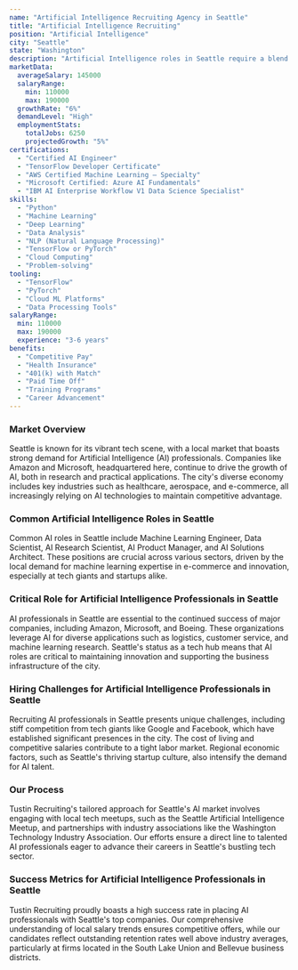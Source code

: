 ```yaml
---
name: "Artificial Intelligence Recruiting Agency in Seattle"
title: "Artificial Intelligence Recruiting"
position: "Artificial Intelligence"
city: "Seattle"
state: "Washington"
description: "Artificial Intelligence roles in Seattle require a blend of deep technical skills and domain expertise to develop cutting-edge AI solutions across various industries."
marketData:
  averageSalary: 145000
  salaryRange:
    min: 110000
    max: 190000
  growthRate: "6%"
  demandLevel: "High"
  employmentStats:
    totalJobs: 6250
    projectedGrowth: "5%"
certifications:
  - "Certified AI Engineer"
  - "TensorFlow Developer Certificate"
  - "AWS Certified Machine Learning – Specialty"
  - "Microsoft Certified: Azure AI Fundamentals"
  - "IBM AI Enterprise Workflow V1 Data Science Specialist"
skills:
  - "Python"
  - "Machine Learning"
  - "Deep Learning"
  - "Data Analysis"
  - "NLP (Natural Language Processing)"
  - "TensorFlow or PyTorch"
  - "Cloud Computing"
  - "Problem-solving"
tooling:
  - "TensorFlow"
  - "PyTorch"
  - "Cloud ML Platforms"
  - "Data Processing Tools"
salaryRange:
  min: 110000
  max: 190000
  experience: "3-6 years"
benefits:
  - "Competitive Pay"
  - "Health Insurance"
  - "401(k) with Match"
  - "Paid Time Off"
  - "Training Programs"
  - "Career Advancement"
---
```


### Market Overview
Seattle is known for its vibrant tech scene, with a local market that boasts strong demand for Artificial Intelligence (AI) professionals. Companies like Amazon and Microsoft, headquartered here, continue to drive the growth of AI, both in research and practical applications. The city's diverse economy includes key industries such as healthcare, aerospace, and e-commerce, all increasingly relying on AI technologies to maintain competitive advantage.
### Common Artificial Intelligence Roles in Seattle
Common AI roles in Seattle include Machine Learning Engineer, Data Scientist, AI Research Scientist, AI Product Manager, and AI Solutions Architect. These positions are crucial across various sectors, driven by the local demand for machine learning expertise in e-commerce and innovation, especially at tech giants and startups alike.

### Critical Role for Artificial Intelligence Professionals in Seattle
AI professionals in Seattle are essential to the continued success of major companies, including Amazon, Microsoft, and Boeing. These organizations leverage AI for diverse applications such as logistics, customer service, and machine learning research. Seattle's status as a tech hub means that AI roles are critical to maintaining innovation and supporting the business infrastructure of the city.

### Hiring Challenges for Artificial Intelligence Professionals in Seattle
Recruiting AI professionals in Seattle presents unique challenges, including stiff competition from tech giants like Google and Facebook, which have established significant presences in the city. The cost of living and competitive salaries contribute to a tight labor market. Regional economic factors, such as Seattle's thriving startup culture, also intensify the demand for AI talent.

### Our Process
Tustin Recruiting's tailored approach for Seattle's AI market involves engaging with local tech meetups, such as the Seattle Artificial Intelligence Meetup, and partnerships with industry associations like the Washington Technology Industry Association. Our efforts ensure a direct line to talented AI professionals eager to advance their careers in Seattle's bustling tech sector.

### Success Metrics for Artificial Intelligence Professionals in Seattle
Tustin Recruiting proudly boasts a high success rate in placing AI professionals with Seattle's top companies. Our comprehensive understanding of local salary trends ensures competitive offers, while our candidates reflect outstanding retention rates well above industry averages, particularly at firms located in the South Lake Union and Bellevue business districts.